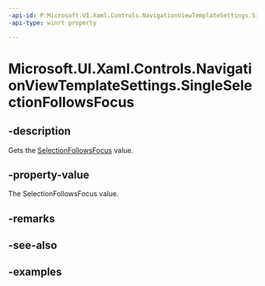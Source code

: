 ```yaml
---
-api-id: P:Microsoft.UI.Xaml.Controls.NavigationViewTemplateSettings.SingleSelectionFollowsFocus
-api-type: winrt property

---
```

<!-- Property syntax.
public bool SingleSelectionFollowsFocus { get; }
-->

# Microsoft.UI.Xaml.Controls.NavigationViewTemplateSettings.SingleSelectionFollowsFocus


## -description

Gets the [SelectionFollowsFocus](navigationview_selectionfollowsfocus.md) value.


## -property-value

The SelectionFollowsFocus value.


## -remarks


## -see-also


## -examples


